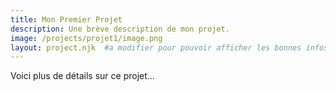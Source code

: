 ```yaml
---
title: Mon Premier Projet
description: Une brève description de mon projet.
image: /projects/projet1/image.png  
layout: project.njk  #a modifier pour pouvoir afficher les bonnes infos du projets quand on clique sur "voir le projet"
---
```


Voici plus de détails sur ce projet...
